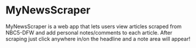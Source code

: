 # MyNewsScraper
MyNewsScraper is a web app that lets users view articles scraped from NBC5-DFW and add personal notes/comments to each article.
After scraping just click anywhere in/on the headline and a note area will appear!